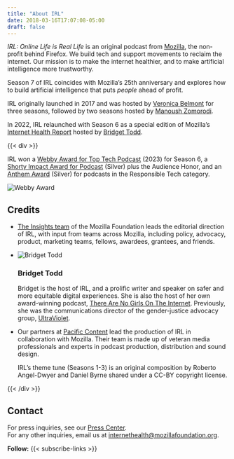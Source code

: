 ```yaml
---
title: "About IRL"
date: 2018-03-16T17:07:08-05:00
draft: false
---
```


<i>IRL: Online Life is Real Life</i> is an original podcast from [Mozilla](https://foundation.mozilla.org), the non-profit behind Firefox. We build tech and support movements to reclaim the internet. Our mission is to make the internet healthier, and to make artificial intelligence more trustworthy.

Season 7 of IRL coincides with Mozilla’s 25th anniversary and explores how to build artificial intelligence that puts <i>people</i> ahead of profit.

IRL originally launched in 2017 and was hosted by [Veronica Belmont](https://veronicabelmont.com/) for three seasons, followed by two seasons hosted by [Manoush Zomorodi](http://www.manoushz.com/).

In 2022, IRL relaunched with Season 6 as a special edition of Mozilla’s [Internet Health Report](https://2022.internethealthreport.org/) hosted by [Bridget Todd](https://www.instagram.com/bridgetmarieindc/).

{{< div >}}
<div class="awards">
        <div class="award-copy">
            <p>
                IRL won a <a href="https://winners.webbyawards.com/winners/podcasts/general-series/technology?years=0" rel="nofollow">Webby Award for Top Tech Podcast</a> (2023) for Season 6, a <a href="https://shortyawards.com/7th-impact/irl-online-life-is-real-life-a-mozilla-podcast" rel="nofollow">Shorty Impact Award for Podcast</a> (Silver) plus the Audience Honor, and an <a href="https://www.anthemawards.com/winners/list/#responsible-technology/all/1972/-1" rel="nofollow">Anthem Award</a> (Silver) for podcasts in the Responsible Tech category.
            </p>
        </div>
        <div class="award-image">
            <img src="/images/Site_Badges_2023_webby_winner-1.webp" alt="Webby Award">
        </div>
</div>
<div id="credits">
    <h2>Credits</h2>
    <ul>
        <li>
            <p>
                <a href="https://foundation.mozilla.org/en/insights/" rel="nofollow">The Insights team</a> of the Mozilla Foundation leads the editorial direction of IRL, with input from teams across Mozilla, including policy, advocacy, product, marketing teams, fellows, awardees, grantees, and friends.
            </p>
        </li>
        <li class="credit">
            <img src="/images/bridget-todd.jpg" srcset="/images/bridget-todd-high-res.jpg 2x" class="credits-image" alt="Bridget Todd">
            <h3>Bridget Todd</h3>
            <p>
                Bridget is the host of IRL, and a prolific writer and speaker on safer and more equitable digital experiences.  She is also the host of her own award-winning podcast, <a href="https://www.tangoti.com/" rel="nofollow">There Are No Girls On The Internet</a>. Previously, she was the communications director of the gender-justice advocacy group, <a href="https://weareultraviolet.org" rel="nofollow" >UltraViolet</a>.
            </p>
        </li>
        <li class="credit">
            <p>
                Our partners at <a href="https://pacific-content.com" rel="nofollow">Pacific Content</a> lead the production of IRL in collaboration with Mozilla. Their team is made up of veteran media professionals and experts in podcast production, distribution and sound design.
            </p>
            <p>
                IRL’s theme tune (Seasons 1-3) is an original composition by Roberto Angel-Dwyer and Daniel Byrne shared under a CC-BY copyright license.
            </p>
        </li
    </ul>
</div>
{{< /div >}}

## Contact

For press inquiries, see our [Press Center](https://foundation.mozilla.org/en/press-center/).<br>For any other inquiries, email us at [internethealth@mozillafoundation.org](mailto:internethealth@mozillafoundation.org).

<div class="subscribe-links-wrap">
<strong>Follow:</strong>
{{< subscribe-links >}}
</div>

